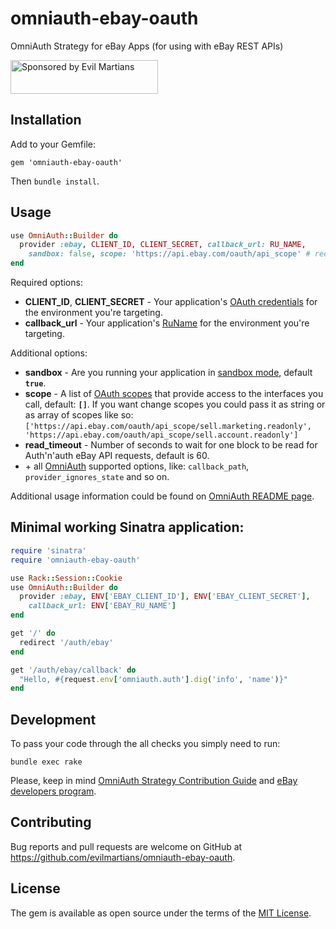 # omniauth-ebay-oauth

OmniAuth Strategy for eBay Apps (for using with eBay REST APIs)

<a href="https://evilmartians.com/?utm_source=omniauth-ebay-oauth&utm_campaign=project_page">
<img src="https://evilmartians.com/badges/sponsored-by-evil-martians.svg" alt="Sponsored by Evil Martians" width="236" height="54">
</a>


## Installation

Add to your Gemfile:

`gem 'omniauth-ebay-oauth'`

Then `bundle install`.

## Usage

```ruby
use OmniAuth::Builder do
  provider :ebay, CLIENT_ID, CLIENT_SECRET, callback_url: RU_NAME,
    sandbox: false, scope: 'https://api.ebay.com/oauth/api_scope' # redefining additional default options
end
```

Required options:
  - __CLIENT_ID__, __CLIENT_SECRET__ - Your application's [OAuth credentials](<https://developer.ebay.com/api-docs/static/oauth-credentials.html>) for the environment you're targeting.
  - __callback_url__  - Your application's [RuName](<https://developer.ebay.com/api-docs/static/oauth-runame.html>) for the environment you're targeting.

Additional options:
  - __sandbox__ - Are you running your application in [sandbox mode](<https://developer.ebay.com/api-docs/static/sandbox-landing.html>), default __`true`__.
  - __scope__ - A list of [OAuth scopes](<https://developer.ebay.com/api-docs/static/oauth-details.html#scopes>) that provide access to the interfaces you call, default: __`[]`__. If you want change scopes you could pass it as string or as array of scopes like so: `['https://api.ebay.com/oauth/api_scope/sell.marketing.readonly', 'https://api.ebay.com/oauth/api_scope/sell.account.readonly']`
  - __read_timeout__ - Number of seconds to wait for one block to be read for Auth'n'auth eBay API requests, default is 60.
  - \+ all [OmniAuth](<https://github.com/omniauth/omniauth>) supported options, like: `callback_path`, `provider_ignores_state` and so on.

Additional usage information could be found on [OmniAuth README page](<https://github.com/omniauth/omniauth#integrating-omniauth-into-your-application>).

## Minimal working Sinatra application:

```ruby
require 'sinatra'
require 'omniauth-ebay-oauth'

use Rack::Session::Cookie
use OmniAuth::Builder do
  provider :ebay, ENV['EBAY_CLIENT_ID'], ENV['EBAY_CLIENT_SECRET'],
    callback_url: ENV['EBAY_RU_NAME']
end

get '/' do
  redirect '/auth/ebay'
end

get '/auth/ebay/callback' do
  "Hello, #{request.env['omniauth.auth'].dig('info', 'name')}"
end
```


## Development

To pass your code through the all checks you simply need to run:

```
bundle exec rake
```

Please, keep in mind [OmniAuth Strategy Contribution Guide](<https://github.com/omniauth/omniauth/wiki/Strategy-Contribution-Guide>) and [eBay developers program](<https://developer.ebay.com/api-docs/static/oauth-tokens.html>).


## Contributing

Bug reports and pull requests are welcome on GitHub at https://github.com/evilmartians/omniauth-ebay-oauth.


## License

The gem is available as open source under the terms of the [MIT License](http://opensource.org/licenses/MIT).
